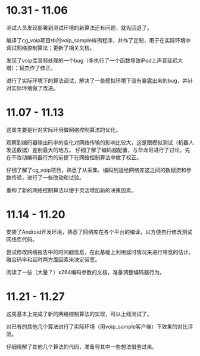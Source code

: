 # 10.31 - 11.06

测试人员发现部署到测试环境的新算法还有问题，就先回退了。

编译了cg_voip项目中的voip_sample样例程序，并作了定制，用于在实际环境中调试网络控制算法；更新了相关文档。

发现了voip库音频处理的一个bug（多执行了一个函数导致iPod上声音延迟大增）；斌杰作了修正。

进行了实际环境下的算法调试，解决了一些模拟环境下没有暴露出来的bug，并针对实际环境做了改进。

# 11.07 - 11.13

这周主要是针对实际环境做网络控制算法的优化。

观察到编码器输出码率的变化对网络传输的影响比较大，这是跟模拟测试（机器人发送数据）差别最大的地方。
仔细了解了编码器配置，与华龙哥进行了讨论，先在不改动编码器行为的前提下在网络控制算法中做了校正。

仔细了解了cg_voip项目，熟悉了从采集、编码到送给网络库这之间的数据流和参数传递，进行了一些改动和试验。

重构了新的网络控制算法以便于灵活增加新的决策因素。

# 11.14 - 11.20

安装了Android开发环境，熟悉了网络库在各个平台的编译，以方便自行修改测试网络库代码。

尝试修改网络报告中的时间戳信息，在此基础上利用延时情况来进行带宽的估计，融合码率和延时两方面因素来决定带宽。

阅读了一些（大量？）x264编码参数的文档，准备调整编码器行为。

# 11.21 - 11.27

这周基本上完成了新的网络控制算法的实现，可以上线测试了。

对已有的其他几个算法进行了实际环境（用voip_sample客户端）下效果的对比评测。

仔细理解了其他几个算法的代码，准备将其中一些想法借鉴过来。
